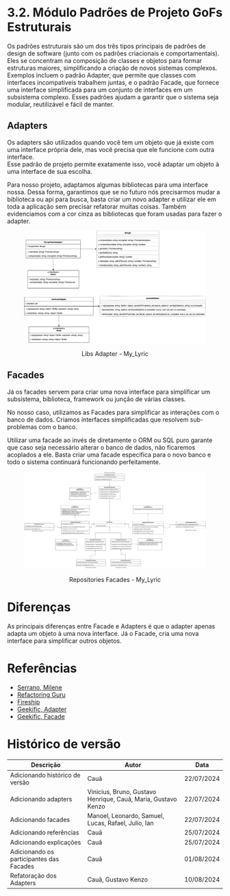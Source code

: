 # 3.2. Módulo Padrões de Projeto GoFs Estruturais

Os padrões estruturais são um dos três tipos principais de padrões de design de software (junto com os padrões criacionais e comportamentais). Eles se concentram na composição de classes e objetos para formar estruturas maiores, simplificando a criação de novos sistemas complexos. Exemplos incluem o padrão Adapter, que permite que classes com interfaces incompatíveis trabalhem juntas, e o padrão Facade, que fornece uma interface simplificada para um conjunto de interfaces em um subsistema complexo. Esses padrões ajudam a garantir que o sistema seja modular, reutilizável e fácil de manter.

## Adapters

Os adapters são utilizados quando você tem um objeto que já existe com uma interface própria dele, mas você precisa que ele funcione com outra interface. <br/>
Esse padrão de projeto permite exatamente isso, você adaptar um objeto à uma
interface de sua escolha.

Para nosso projeto, adaptamos algumas bibliotecas para uma interface nossa.
Dessa forma, garantimos que se no futuro nós precisarmos mudar a biblioteca ou
api para busca, basta criar um novo adapter e utilizar ele em toda a
aplicação sem precisar refatorar muitas coisas. Também evidenciamos com a cor cinza as bibliotecas que foram usadas para fazer o adapter.

<figure align="center">

![brainstorm](../assets/gofsEstruturais/adapters.png)

  <figcaption>Libs Adapter - My_Lyric</figcaption>
</figure>

## Facades

Já os facades servem para criar uma nova interface para simplificar um subsistema,
biblioteca, framework ou junção de várias classes.

No nosso caso, utilizamos as Facades para simplificar as interações com o banco
de dados. Criamos interfaces simplificadas que resolvem sub-problemas com o banco.

Utilizar uma facade ao invés de diretamente o ORM ou SQL puro garante que caso
seja necessário alterar o banco de dados, não ficaremos acoplados a ele. Basta
criar uma facade específica para o novo banco e todo o sistema continuará
funcionando perfeitamente.

<figure align="center">

![brainstorm](../assets/gofsEstruturais/facades.png)

  <figcaption>Repositories Facades - My_Lyric</figcaption>
</figure>

# Diferenças

As principais diferenças entre Facade e Adapters é que o adapter apenas adapta
um objeto à uma nova interface. Já o Facade, cria uma nova interface para
simplificar outros objetos.

# Referências

- [Serrano, Milene](https://arquivos.unb.br/arquivos/202415314643a230798133defe04b5d97/Arquitetura_e_Desenho_de_Software_-_Aula_GoFs_Estruturais_-_Profa._Milene.pdf)
- [Refactoring Guru](https://refactoring.guru/pt-br/design-patterns/structural-patterns)
- [Fireship](https://youtu.be/tv-_1er1mWI?si=9QQtWoqDZMSPgbMH)
- [Geekific, Adapter](https://www.youtube.com/watch?v=wA3keqCeKtM&list=PLlsmxlJgn1HJpa28yHzkBmUY-Ty71ZUGc&index=17)
- [Geekific, Facade](https://www.youtube.com/watch?v=xWk6jvqyhAQ&list=PLlsmxlJgn1HJpa28yHzkBmUY-Ty71ZUGc&index=21)

# Histórico de versão

| Descrição                                | Autor                                                         | Data       |
| ---------------------------------------- | ------------------------------------------------------------- | ---------- |
| Adicionando histórico de versão          | Cauã                                                          | 22/07/2024 |
| Adicionando adapters                     | Vinicius, Bruno, Gustavo Henrique, Cauã, Maria, Gustavo Kenzo | 22/07/2024 |
| Adicionando facades                      | Manoel, Leonardo, Samuel, Lucas, Rafael, Julio, Ian           | 22/07/2024 |
| Adicionando referências                  | Cauã                                                          | 25/07/2024 |
| Adicionando explicações                  | Cauã                                                          | 25/07/2024 |
| Adicionando os participantes das Facades | Cauã                                                          | 01/08/2024 |
| Refatoração dos Adapters                 | Cauã, Gustavo Kenzo                                           | 10/08/2024 |
